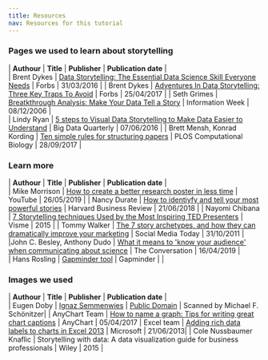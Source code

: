 ```yaml
---
title: Resources
nav: Resources for this tutorial
---
```

   
### Pages we used to learn about storytelling

| **Authour** |   **Title**   | **Publisher**  |  **Publication date**  |  
| Brent Dykes | [Data Storytelling: The Essential Data Science Skill Everyone Needs](https://www.forbes.com/sites/brentdykes/2016/03/31/data-storytelling-the-essential-data-science-skill-everyone-needs/#5564188952ad) | Forbs | 31/03/2016 |
| Brent Dykes | [Adventures In Data Storytelling: Three Key Traps To Avoid](https://www.forbes.com/sites/brentdykes/2017/04/25/adventures-in-data-storytelling-three-key-traps-to-avoid/#7ac575783234) | Forbs | 25/04/2017 |
| Seth Grimes | [Breatkthrough Analysis: Make Your Data Tell a Story](http://www.informationweek.com/software/information-management/breakthrough-analysis-make-your-data-tell-a-story/d/d-id/1049675?) | Information Week | 08/12/2006 |  
| Lindy Ryan | [5 steps to Visual Data Storytelling to Make Data Easier to Understand](http://www.dbta.com/BigDataQuarterly/Articles/5-Steps-to-Visual-Data-Storytelling-to-Make-Data-Easier-to-Understand-111512.aspx) | Big Data Quarterly | 07/06/2016 | 
| Brett Mensh, Konrad Kording | [Ten simple rules for structuring papers](http://journals.plos.org/ploscompbiol/article?id=10.1371/journal.pcbi.1005619) | PLOS Computational Biology | 28/09/2017 | <br /> 
    
### Learn more

| **Authour** |   **Title**   | **Publisher**  |  **Publication date**  |  
| Mike Morrison | [How to create a better research poster in less time](https://www.youtube.com/watch?v=1RwJbhkCA58) | YouTube | 26/05/2019 |
| Nancy Durate | [How to identiyfy and tell your most powerful stories](https://hbr.org/2018/06/how-to-identify-and-tell-your-most-powerful-stories) | Harvard Business Review | 21/06/2018 |
| Nayomi Chibana | [7 Storytelling techniques Used by the Most Inspiring TED Presenters](https://blog.visme.co/7-storytelling-techniques-used-by-the-most-inspiring-ted-presenters/) | Visme | 2015 |
| Tommy Walker | [The 7 story archetypes, and how they can dramatically improve your marketing](https://www.socialmediatoday.com/content/7-story-archetypes-and-how-they-can-dramatically-improve-your-marketing) | Social Media Today | 31/10/2011 | 
|John C. Besley, Anthony Dudo | [What it means to 'know your audience' when communicating about science](https://theconversation.com/what-it-means-to-know-your-audience-when-communicating-about-science-111147) | The Conversation | 16/04/2019 |  
| Hans Rosling | [Gapminder tool](https://www.gapminder.org/) | Gapminder | |<br />


### Images we used

| **Authour** |   **Title**   | **Publisher**  |  **Publication date**  |  
| Eugen Doby | [Ignaz Semmenwies](https://commons.wikimedia.org/wiki/Ignaz_Semmelweis#/media/File:Ignaz_Semmelweis.jpg) | [Public Domain](https://commons.wikimedia.org/wiki/Commons:Copyright_tags/Country-specific_tags#United_States_of_America) | Scanned by Michael F. Schönitzer|
| AnyChart Team | [How to name a graph: Tips for writing great chart captions](https://www.anychart.com/blog/2017/04/05/chart-captions-title-graph-tips/) | AnyChart | 05/04/2017 | Excel team | [Adding rich data labels to charts in Excel 2013](https://www.microsoft.com/en-us/microsoft-365/blog/2013/06/21/adding-rich-data-labels-to-charts-in-excel-2013/) | Microsoft | 21/06/2013| 
| Cole Nussbaumer Knaflic | Storytelling with data: A data visualization guide for business professionals | Wiley | 2015 |
